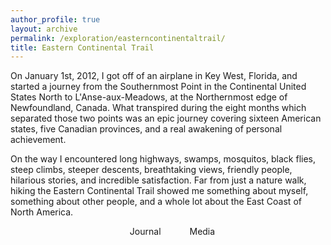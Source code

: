```yaml
---
author_profile: true
layout: archive
permalink: /exploration/easterncontinentaltrail/
title: Eastern Continental Trail
---
```

<style type="text/css" rel="stylesheet">
    div.trail-elements { text-align: center; }
    div.trail-elements span { margin: 1em; }
    div.trail-elements a { color: inherit; text-decoration: none }
    div.trail-elements a:hover { text-decoration: underline }
    .leftIcon { margin-right: 1em; }
</style>
On January 1st, 2012, I got off of an airplane in Key West, Florida, and started a journey from the Southernmost Point in the Continental United States North to L'Anse-aux-Meadows, at the Northernmost edge of Newfoundland, Canada. What transpired during the eight months which separated those two points was an epic journey covering sixteen American states, five Canadian provinces, and a real awakening of personal achievement.

On the way I encountered long highways, swamps, mosquitos, black flies, steep climbs, steeper descents, breathtaking views, friendly people, hilarious stories, and incredible satisfaction. Far from just a nature walk, hiking the Eastern Continental Trail showed me something about myself, something about other people, and a whole lot about the East Coast of North America.

<div class="trail-elements">
    <a href="journal"><span><i class="fas fa-book leftIcon"></i>Journal</span></a>
    <a href="media"><span><i class="fas fa-photo-video leftIcon"></i>Media</span></a>
</div>